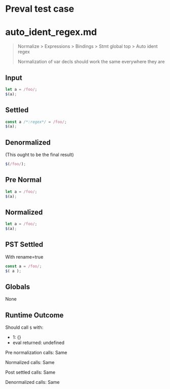 # Preval test case

# auto_ident_regex.md

> Normalize > Expressions > Bindings > Stmt global top > Auto ident regex
>
> Normalization of var decls should work the same everywhere they are

## Input

`````js filename=intro
let a = /foo/;
$(a);
`````

## Settled


`````js filename=intro
const a /*:regex*/ = /foo/;
$(a);
`````

## Denormalized
(This ought to be the final result)

`````js filename=intro
$(/foo/);
`````

## Pre Normal


`````js filename=intro
let a = /foo/;
$(a);
`````

## Normalized


`````js filename=intro
let a = /foo/;
$(a);
`````

## PST Settled
With rename=true

`````js filename=intro
const a = /foo/;
$( a );
`````

## Globals

None

## Runtime Outcome

Should call `$` with:
 - 1: {}
 - eval returned: undefined

Pre normalization calls: Same

Normalized calls: Same

Post settled calls: Same

Denormalized calls: Same
